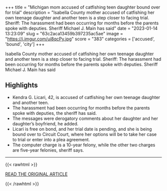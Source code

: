 +++
title = "Michigan mom accused of catfishing teen daughter bound over for trial"
description = "Isabella County mother accused of catfishing her own teenage daughter and another teen is a step closer to facing trial. Sheriff: The harassment had been occurring for months before the parents spoke with deputies. Sheriff Michael J. Main has said"
date = "2023-01-14 13:23:09"
slug = "63c2aca13459b397235ac5ae"
image = "https://i.imgur.com/ui8qcPy.jpg"
score = "383"
categories = ['accused', 'bound', 'city']
+++

Isabella County mother accused of catfishing her own teenage daughter and another teen is a step closer to facing trial. Sheriff: The harassment had been occurring for months before the parents spoke with deputies. Sheriff Michael J. Main has said

## Highlights

- Kendra G. Licari, 42, is accused of catfishing her own teenage daughter and another teen.
- The harassment had been occurring for months before the parents spoke with deputies, the sheriff has said.
- The messages were derogatory comments about her daughter and her daughter’s boyfriend, he added.
- Licari is free on bond, and her trial date is pending, and she is being bound over to Circuit Court, where her options will be to take her case to trial or enter into a plea agreement.
- The computer charge is a 10-year felony, while the other two charges are five-year felonies, sheriff says.

---

{{< rawhtml >}}
  <p class="article-category">
    <a target="_blank" href="https://www.mlive.com/news/saginaw-bay-city/2023/01/michigan-mom-accused-of-catfishing-teen-daughter-bound-over-for-trial.html">READ THE ORIGINAL ARTICLE</a>
  </p>
{{< /rawhtml >}}
